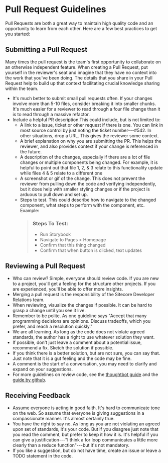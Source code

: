 # Pull Request Guidelines

Pull Requests are both a great way to maintain high quality code and an opportunity to learn from each other. Here are a few best practices to get you started:

## Submitting a Pull Request
Many times the pull request is the team's first opportunity to collaborate on an otherwise independent feature.  When creating a Pull Request, put yourself in the reviewer's seat and imagine that they have no context into the work that you've been doing.  The details that you share in your Pull Request help to build up that context facilitating crucial knowledge sharing within the team.

- It's much better to submit small pull requests often. If your changes involve more than 5-10 files, consider breaking it into smaller chunks. It's much easier for a reviewer to read through a four file change than it is to read through a massive refactor.
- Include a helpful PR description.This could include, but is not limited to:
  - A link to a issue, ticket or other request if there is one. You can link in most source control by just noting the ticket number---#542. In other situations, drop a URL. This gives the reviewer some context.
  - A brief explanation on why you are submitting the PR. This helps the reviewer, and also provides context if your change is referenced in the future.
  - A description of the changes, especially if there are a lot of file changes or multiple components being changed. For example, it is helpful to point out that file 1, 2, & 3 relate to this functionality update while files 4 & 5 relate to a different one
  - A screenshot or gif of the change. This does not prevent the reviewer from pulling down the code and verifying independently, but it does help with smaller styling changes or if the project is arduous to pull down and set up.
  - Steps to test. This could describe how to navigate to the changed component, what steps to perform with the component, etc. Example:
    > ### Steps To Test:
    > - Run Storybook
    > - Navigate to Pages > Homepage
    > - Confirm that this thing changed
    > - Confirm that when button is clicked, text updates

## Reviewing a Pull Request

- Who can review? Simple, everyone should review code. If you are new to a project, you'll get a feeling for the structure other projects. If you are experienced, you'll be able to offer more insights.
- Merging a pull request is the responsibility of the Sitecore Developer Relations team.
- When reviewing, visualize the changes if possible. It can be hard to grasp a change until you see it live.
- Remember to be polite. As one guideline says "Accept that many programming decisions are opinions. Discuss tradeoffs, which you prefer, and reach a resolution quickly."
- We are all learning. As long as the code does not violate agreed standards, the author has a right to use whatever solution they want.
- If possible, don't just leave a comment about a potential issue, recommend a fix. Sketch the solution if possible.
- If you think there is a better solution, but are not sure, you can say that. Just note that it is a gut feeling and the code may be fine.
- A comment is the start of a conversation, you may need to clarify and expand on your suggestions.
- For more guidelines on review code, see the [thoughtbot guide](https://github.com/thoughtbot/guides/blob/main/code-review/README.md) and the [guide by github](https://docs.github.com/en/pull-requests/collaborating-with-pull-requests/getting-started/best-practices-for-pull-requests).

## Receiving Feedback
- Assume everyone is acting in good faith. It's hard to communicate tone on the web. So assume that everyone is giving suggestions in a compassionate manner. It's almost certainly true.
- You have the right to say no. As long as you are not violating an agreed upon set of standards, it's your code. But if you disagree just note that you read the comment, but prefer to keep it how it is. It's helpful if you can give a justification---"I think a for loop communicates a little more clearly than a reduce function"---but it's not mandatory.
- If you like a suggestion, but do not have time, create an issue or leave a TODO statement in the code.